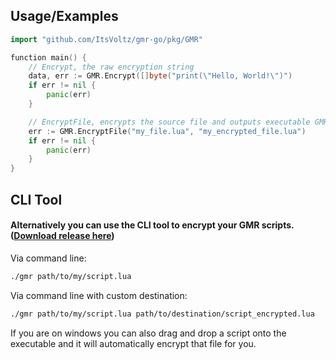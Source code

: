 
## Usage/Examples

```go
import "github.com/ItsVoltz/gmr-go/pkg/GMR"

function main() {
    // Encrypt, the raw encryption string
    data, err := GMR.Encrypt([]byte("print(\"Hello, World!\")")
    if err != nil {
        panic(err)
    }

    // EncryptFile, encrypts the source file and outputs executable GMR.RunEncryptedScript(...)
    err := GMR.EncryptFile("my_file.lua", "my_encrypted_file.lua")
    if err != nil {
        panic(err)
    }
}
```

## CLI Tool
#### Alternatively you can use the CLI tool to encrypt your GMR scripts. ([Download release here](https://github.com/ItsVoltz/gmr-go/releases/tag/CLI-Tool))
Via command line:
```bash
./gmr path/to/my/script.lua
```
Via command line with custom destination:
```bash
./gmr path/to/my/script.lua path/to/destination/script_encrypted.lua
```

If you are on windows you can also drag and drop a script onto the executable and it will automatically encrypt that file for you.